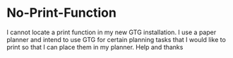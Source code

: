 # No-Print-Function
I cannot locate a print function in my new GTG installation. I use a paper planner and intend to use GTG for certain planning tasks that I would like to print so that I can place them in my planner. Help and thanks
